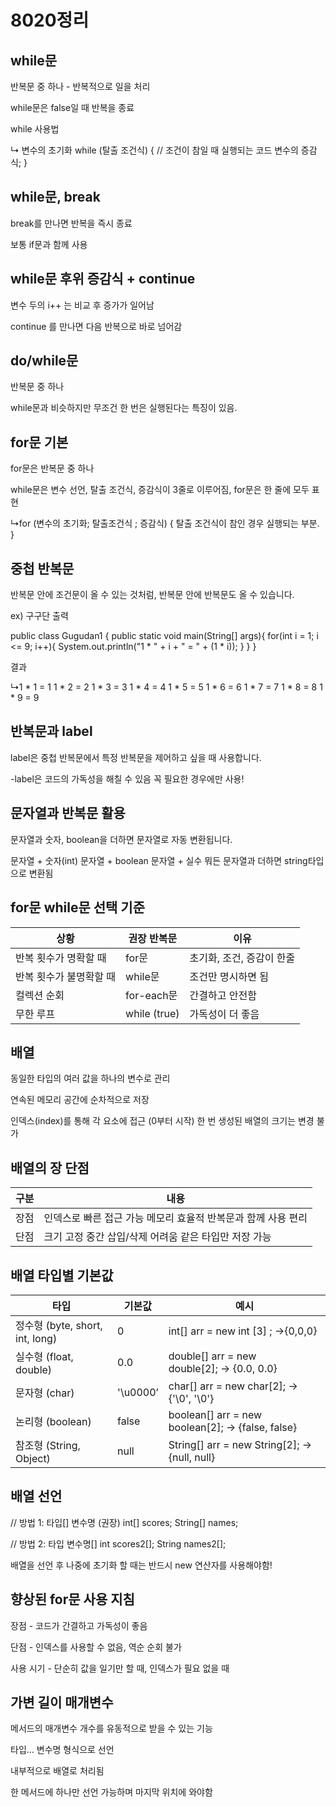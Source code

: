 # 8020정리

## while문

반복문 중  하나 - 반복적으로 일을 처리

while문은 false일 때 반복을 종료

while 사용법

↳ 변수의 초기화
while (탈출 조건식) {
// 조건이 참일 때 실행되는 코드
변수의 증감식;
}

## while문, break

break를 만나면 반복을 즉시 종료

보통 if문과 함께 사용

## while문 후위 증감식 + continue

변수 두의 i++ 는 비교 후 증가가 일어남

continue 를 만나면 다음 반복으로 바로 넘어감

## do/while문

반복문 중 하나

while문과 비슷하지만 무조건 한 번은 실행된다는 특징이 있음.

## for문 기본

for문은 반복문 중 하나

while문은 변수 선언, 탈출 조건식, 증감식이 3줄로 이루어짐, for문은 한 줄에 모두 표현

↳for (변수의 초기화; 탈출조건식 ; 증감식) {
 탈출 조건식이 참인 경우 실행되는 부분.
 }

## 중첩 반복문

반복문 안에 조건문이 올 수 있는 것처럼, 반복문 안에 반복문도 올 수 있습니다.

ex) 구구단 출력

public class Gugudan1 {
public static void main(String[] args){
for(int i = 1; i <= 9; i++){
System.out.println("1 * " + i + " = " + (1 * i));
}
}
}

결과

↳1 * 1 = 1
  1 * 2 = 2
  1 * 3 = 3
  1 * 4 = 4
  1 * 5 = 5
  1 * 6 = 6
  1 * 7 = 7
  1 * 8 = 8
  1 * 9 = 9

## 반복문과 label

label은 중첩 반복문에서 특정 반복문을 제어하고 싶을 때 사용합니다.

-label은 코드의 가독성을 해칠 수 있음 꼭 필요한 경우에만 사용!

## 문자열과 반복문 활용

문자열과 숫자, boolean을 더하면 문자열로 자동 변환됩니다.

문자열 + 숫자(int)
문자열 + boolean
문자열 + 실수
뭐든 문자열과 더하면 string타입으로 변환됨

## for문 while문 선택 기준

| 상황 | 권장 반복문 | 이유 |
| --- | --- | --- |
| 반복 횟수가 명확할 때 | for문 | 초기화, 조건, 증감이  한줄 |
| 반복 횟수가 불명확할 때 | while문 | 조건만 명시하면 됨 |
| 컬렉션 순회 | for-each문 | 간결하고 안전함 |
| 무한 루프 | while (true) | 가독성이 더 좋음 |

## 배열

동일한 타입의 여러 값을 하나의 변수로 관리

연속된 메모리 공간에 순차적으로 저장

인덱스(index)를 통해 각 요소에 접근 (0부터 시작)
한 번 생성된 배열의 크기는 변경 불가

## 배열의 장 단점

| 구분 | 내용 |
| --- | --- |
| 장점 | 인덱스로 빠른 접근 가능 메모리 효율적                      반복문과 함께 사용 편리 |
| 단점 | 크기 고정                              중간 삽입/삭제 어려움       같은 타입만 저장 가능 |

## 배열 타입별 기본값

| 타입 | 기본값 | 예시 |
| --- | --- | --- |
| 정수형 (byte, short, int, long) | 0 | int[] arr = new int [3] ;     →{0,0,0} |
| 실수형 (float, double) | 0.0 | double[] arr = new double[2]; → {0.0, 0.0} |
| 문자형 (char) | '\u0000’ | char[] arr = new char[2]; → {'\0', '\0'} |
| 논리형 (boolean) | false | boolean[] arr = new boolean[2]; → {false, false} |
| 참조형 (String, Object) | null | String[] arr = new String[2]; → {null, null} |

## 배열 선언

// 방법 1: 타입[] 변수명 (권장)
int[] scores;
String[] names;

// 방법 2: 타입 변수명[]
int scores2[];
String names2[];

배열을 선언 후 나중에 초기화 할 때는 반드시 new 연산자를 사용해야함!

## 향상된 for문 사용 지침

장점 - 코드가 간결하고 가독성이 좋음

단점 - 인덱스를 사용할 수 없음, 역순 순회 불가

사용 시기 - 단순히 값을 일기만 할 때, 인덱스가 필요 없을 때

## 가변 길이 매개변수

메서드의 매개변수 개수를 유동적으로 받을 수 있는 기능

타입… 변수명 형식으로 선언

내부적으로 배열로 처리됨

한 메서드에 하나만 선언 가능하며 마지막 위치에 와야함